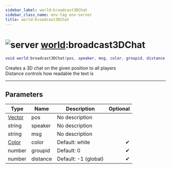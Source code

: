 ```yaml
---
sidebar_label: world:broadcast3DChat
sidebar_class_name: env-tag env-server
title: world:broadcast3DChat
---
```


# <img src='/img/wiki/server.png' alt='server' classname='env-tag' /> [world](../world/README.md):broadcast3DChat

```lua
void world:broadcast3DChat(pos, speaker, msg, color, groupid, distance)
```

Creates a 3D chat on the given position to all players<br/>Distance controls how readable the text is<br/>

-----------------
## Parameters

| Type   | Name | Description | Optional |
| ------ | ---- | ----------- | -------: |
| [Vector](../vector/README.md) | pos | No description |   |
| string | speaker | No description |   |
| string | msg | No description |   |
| [Color](../color/README.md) | color | Default: white | ✔ |
| number | groupid | Default: 0 | ✔ |
| number | distance | Default: -1 (global) | ✔ |
